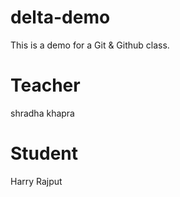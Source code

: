 # delta-demo
This is a demo for a Git &amp; Github class.

# Teacher
shradha khapra

# Student 
Harry Rajput
